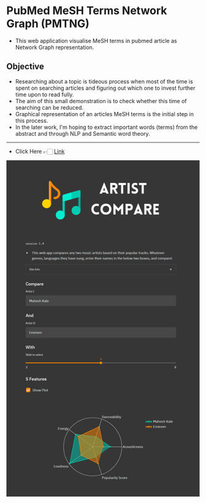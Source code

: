 # PubMed MeSH Terms Network Graph (PMTNG)

- This web application visualise MeSH terms in pubmed article as Network Graph representation.

## Objective
- Researching about a topic is tideous process when most of the time is spent on searching articles and figuring out which one to invest further time upon to read fully. 
- The aim of this small demonstration is to check whether this time of searching can be reduced. 
- Graphical representation of an articles MeSH terms is the initial step in this process. 
- In the later work, I'm hoping to extract important words (terms) from the abstract and through NLP and Semantic word theory. 

---

- Click Here 👉🏻 [Link](https://mesh-graphviz.herokuapp.com/)

![image](https://raw.githubusercontent.com/akshayonly/Artist-Compare/main/Screenshot.png)
